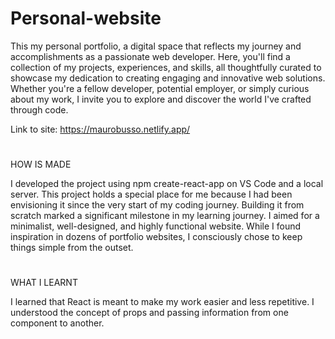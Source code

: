 # Personal-website

This my personal portfolio, a digital space that reflects my journey and accomplishments as a passionate web developer. Here, you'll find a collection of my projects, experiences, and skills, all thoughtfully curated to showcase my dedication to creating engaging and innovative web solutions. Whether you're a fellow developer, potential employer, or simply curious about my work, I invite you to explore and discover the world I've crafted through code.

Link to site: https://maurobusso.netlify.app/

#

HOW IS MADE

I developed the project using npm create-react-app on VS Code and a local server. This project holds a special place for me because I had been envisioning it since the very start of my coding journey. Building it from scratch marked a significant milestone in my learning journey. I aimed for a minimalist, well-designed, and highly functional website. While I found inspiration in dozens of portfolio websites, I consciously chose to keep things simple from the outset.

#

WHAT I LEARNT 

I learned that React is meant to make my work easier and less repetitive. I understood the concept of props and passing information from one component to another.


